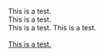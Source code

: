 This is a test.\
This is a test.  
This is a test.
This is a test.  
\
[This is a test.](https://tanyalebean.github.io/thisisatest/thisisatest)
